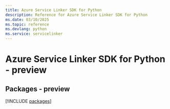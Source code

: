 ```yaml
---
title: Azure Service Linker SDK for Python
description: Reference for Azure Service Linker SDK for Python
ms.date: 03/10/2025
ms.topic: reference
ms.devlang: python
ms.service: servicelinker
---
```

# Azure Service Linker SDK for Python - preview
## Packages - preview
[!INCLUDE [packages](service-linker-index.md)]
